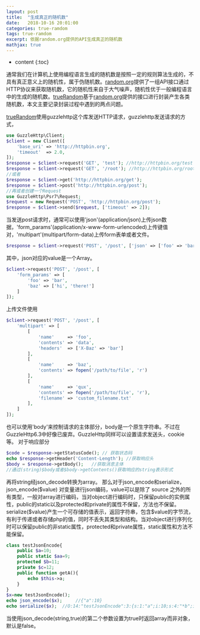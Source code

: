 ```yaml
---
layout: post
title:  "生成真正的随机数"
date:   2018-10-16 20:01:00
categories: true-ramdom
tags: true-ramdom
excerpt: 依据random.org提供的API生成真正的随机数
mathjax: true
---
```


* content
{:toc}

通常我们在计算机上使用编程语言生成的随机数是按照一定的规则算法生成的，不具有真正意义上的随机性，属于伪随机数。[random.org](https://www.random.org/)提供了一组API接口通过HTTP协议来获取随机数，它的随机性来自于大气噪声，随机性优于一般编程语言中的生成的随机数。[trueRandom](https://github.com/hanqing757/trueRandom)基于[random.org](https://www.random.org/)提供的接口进行封装产生各类随机数，本文主要记录封装过程中遇到的两点问题。

[trueRandom](https://github.com/hanqing757/trueRandom)使用guzzlehttp这个库发送HTTP请求，guzzlehttp发送请求的方式，
```php
use GuzzleHttp\Client;
$client = new Client([
    'base_uri' => 'http://httpbin.org',
    'timeout'  => 2.0,
]);
$response = $client->request('GET', 'test'); //http://httpbin.org/test
$response = $client->request('GET', '/root'); //http://httpbin.org/root
//或者
$response = $client->get('http://httpbin.org/get');
$response = $client->post('http://httpbin.org/post');
//再或者创建一个Request
use GuzzleHttp\Psr7\Request;
$request = new Request('POST', 'http://httpbin.org/post');
$response = $client->send($request, ['timeout' => 2]);
```
当发送post请求时，通常可以使用'json'(application/json)上传json数据，'form_params'(application/x-www-form-urlencoded)上传键值对，'multipart'(multipart/form-data)上传form表单或者文件。
```php
$response = $client->request('POST', '/post', ['json' => ['foo' => 'bar']]);
```
其中，json对应的value是一个Array。
```php
$client->request('POST', '/post', [
    'form_params' => [
        'foo' => 'bar',
        'baz' => ['hi', 'there!']
    ]
]);
```
上传文件使用
```php
$client->request('POST', '/post', [
    'multipart' => [
        [
            'name'     => 'foo',
            'contents' => 'data',
            'headers'  => ['X-Baz' => 'bar']
        ],
        [
            'name'     => 'baz',
            'contents' => fopen('/path/to/file', 'r')
        ],
        [
            'name'     => 'qux',
            'contents' => fopen('/path/to/file', 'r'),
            'filename' => 'custom_filename.txt'
        ],
    ]
]);
```
也可以使用'body'来控制请求的主体部分，body是一个原生字符串。不过在GuzzleHttp6.3中好像已废弃。GuzzleHttp同样可以设置请求发送头，cookie等。
对于响应部分
```php
$code = $response->getStatusCode(); // 获取状态码
echo $response->getHeader('Content-Length'); //获取响应头
$body = $response->getBody();   //获取消息主体
//通过(string)$body或者$body->getContents()获取响应的string表示形式
```

再将string经json_decode转换为array。
那么对于json_encode和serialize，json_encode(\$value) 对变量进行json编码，value可以是除了 source 之外的所有类型，一般对array进行编码，当对object进行编码时，只保留public的实例属性，public的static以及protected和private的属性不保留，方法也不保留。
serialize(\$value)产生一个可存储的值表示，返回字符串，包含$value的字节流，有利于传递或者存储php的值，同时不丢失其类型和结构。当对object进行序列化时可以保留public的非static属性，protected和private属性，static属性和方法不能保留。
```php
class testJsonEncode{
	public $a=10;
	public static $aa=9;
	protected $b=11;
	private $c=12;
	public function getA(){
		echo $this->a;
	}
} 
$x=new testJsonEncode();
echo json_encode($x);     //{"a":10}
echo serialize($x);  //O:14:"testJsonEncode":3:{s:1:"a";i:10;s:4:"*b";i:11;s:17:"testJsonEncodec";i:12;}
```
当使用json_decode(string,true)的第二个参数设置为true时返回array而非对象，默认是false。